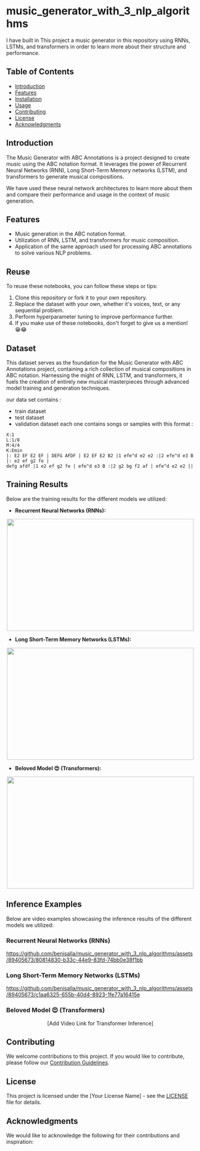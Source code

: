 # music_generator_with_3_nlp_algorithms
I have built in This project a music generator in this repository using RNNs, LSTMs, and transformers in order to learn more about their structure and performance.


## Table of Contents
- [Introduction](#introduction)
- [Features](#features)
- [Installation](#installation)
- [Usage](#usage)
- [Contributing](#contributing)
- [License](#license)
- [Acknowledgments](#acknowledgments)

## Introduction

The Music Generator with ABC Annotations is a project designed to create music using the ABC notation format. It leverages the power of Recurrent Neural Networks (RNN), Long Short-Term Memory networks (LSTM), and transformers to generate musical compositions. 

We have used these neural network architectures to learn more about them and compare their performance and usage in the context of music generation.




## Features

- Music generation in the ABC notation format.
- Utilization of RNN, LSTM, and transformers for music composition.
- Application of the same approach used for processing ABC annotations to solve various NLP problems.




## Reuse

To reuse these notebooks, you can follow these steps or tips:

1. Clone this repository or fork it to your own repository.
2. Replace the dataset with your own, whether it's voices, text, or any sequential problem.
3. Perform hyperparameter tuning to improve performance further.
4. If you make use of these notebooks, don't forget to give us a mention! 😁😂

## Dataset

This dataset serves as the foundation for the Music Generator with ABC Annotations project, containing a rich collection of musical compositions in ABC notation. Harnessing the might of RNN, LSTM, and transformers, it fuels the creation of entirely new musical masterpieces through advanced model training and generation techniques.

   our data set contains : 
   - train dataset
   - test dataset
   - validation dataset
   each one contains songs or samples with this format :
   ```
   X:1
   L:1/8
   M:4/4
   K:Emin
   |: E2 EF E2 EF | DEFG AFDF | E2 EF E2 B2 |1 efe^d e2 e2 :|2 efe^d e3 B |: e2 ef g2 fe |
   defg afdf |1 e2 ef g2 fe | efe^d e3 B :|2 g2 bg f2 af | efe^d e2 e2 ||
   ```




## Training Results

Below are the training results for the different models we utilized:

   - **Recurrent Neural Networks (RNNs):**

   <p align="center">
      <img src="https://github-production-user-asset-6210df.s3.amazonaws.com/89405673/272082340-26f21583-467f-4875-a862-cc9beff48571.png" height="300" width="500"/>
   </p>

   - **Long Short-Term Memory Networks (LSTMs):**

   <p align="center">
      <img src="https://github-production-user-asset-6210df.s3.amazonaws.com/89405673/272082328-72f33452-4e3b-41fc-836c-837d62e9fcc7.png" height="300" width="500"/>
   </p>

   - **Beloved Model 😍 (Transformers):**

   <p align="center">
      <img src="https://github-production-user-asset-6210df.s3.amazonaws.com/89405673/272082342-4e32381d-c90f-4a71-b740-6c20cd072ed9.png" height="300" width="500"/>
   </p>







## Inference Examples

Below are video examples showcasing the inference results of the different models we utilized:

### Recurrent Neural Networks (RNNs)

https://github.com/benisalla/music_generator_with_3_nlp_algorithms/assets/89405673/80814830-b33c-44e9-83fd-74bb0e38f1bb

### Long Short-Term Memory Networks (LSTMs)

https://github.com/benisalla/music_generator_with_3_nlp_algorithms/assets/89405673/c1aa6325-655b-40d4-8923-1fe77a16415e

### Beloved Model 😍 (Transformers)

<p align="center">
   [Add Video Link for Transformer Inference]
</p>






## Contributing

We welcome contributions to this project. If you would like to contribute, please follow our [Contribution Guidelines](CONTRIBUTING.md).

## License

This project is licensed under the [Your License Name] - see the [LICENSE](LICENSE) file for details.

## Acknowledgments

We would like to acknowledge the following for their contributions and inspiration:
